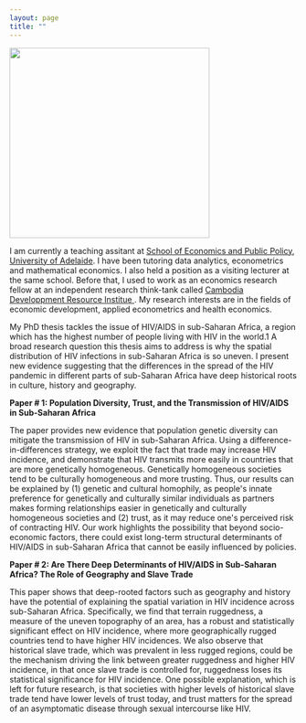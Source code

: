 ```yaml
--- 
layout: page
title: ""
---
```



<img src="https://researchecon.github.io/lunpide/pide.jpg" width="350" height="333">



I am currently a teaching assitant at <a href="https://economics.adelaide.edu.au/" > School of Economics and Public Policy, University of Adelaide</a>. I have been tutoring data analytics, econometrics and mathematical economics. I also held a position as a visiting lecturer at the same school. Before that, I used to work as an economics research fellow at an independent research think-tank called <a href="https://www.cdri.org.kh/" > Cambodia Developpment Resource Institue </a>. My research interests are in the fields of economic development, applied econometrics and health economics. 

  
My PhD thesis tackles the issue of HIV/AIDS in sub-Saharan Africa, a region which has the highest number of people living with HIV in the world.1 A broad research question this thesis aims to address is why the spatial distribution of HIV infections in sub-Saharan Africa is so uneven. I present new evidence suggesting that the differences in the spread of the HIV pandemic in different parts of sub-Saharan Africa have deep historical roots in culture, history and geography.


<b> Paper # 1: Population Diversity, Trust, and the Transmission of HIV/AIDS in Sub-Saharan Africa </b>  <br>

The paper provides new evidence that population genetic diversity can mitigate the transmission of HIV in sub-Saharan Africa. Using a difference-in-differences strategy, we exploit the fact that trade may increase HIV incidence, and demonstrate that HIV transmits more easily in countries that are more genetically homogeneous. Genetically homogeneous societies tend to be culturally homogeneous and more trusting. Thus, our results can be explained by (1) genetic and cultural homophily, as people's innate preference for genetically and culturally similar individuals as partners makes forming relationships easier in genetically and culturally homogeneous societies and (2) trust, as it may reduce one's perceived risk of contracting HIV. Our work highlights the possibility that beyond socio-economic factors, there could exist long-term structural determinants of HIV/AIDS in sub-Saharan Africa that cannot be easily influenced by policies.



<b> Paper # 2: Are There Deep Determinants of HIV/AIDS in Sub-Saharan Africa? The Role of Geography and Slave Trade </b>  <br>

This paper shows that deep-rooted factors such as geography and history have the potential of explaining the spatial variation in HIV incidence across sub-Saharan Africa.
Specifically, we find that terrain ruggedness, a measure of the uneven topography of an area, has a robust and statistically significant effect on HIV incidence, where
more geographically rugged countries tend to have higher HIV incidences. We also observe that historical slave trade, which was prevalent in less rugged regions, could
be the mechanism driving the link between greater ruggedness and higher HIV incidence, in that once slave trade is controlled for, ruggedness loses its statistical
significance for HIV incidence. One possible explanation, which is left for future research, is that societies with higher levels of historical slave trade tend have lower
levels of trust today, and trust matters for the spread of an asymptomatic disease through sexual intercourse like HIV.



